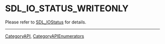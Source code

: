 # SDL_IO_STATUS_WRITEONLY

Please refer to [SDL_IOStatus](SDL_IOStatus) for details.

----
[CategoryAPI](CategoryAPI), [CategoryAPIEnumerators](CategoryAPIEnumerators)

